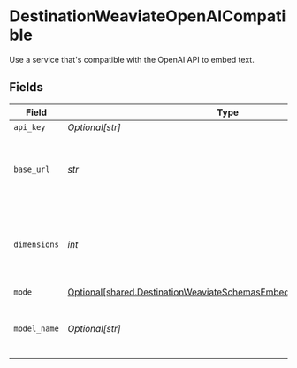 # DestinationWeaviateOpenAICompatible

Use a service that's compatible with the OpenAI API to embed text.


## Fields

| Field                                                                                                                                          | Type                                                                                                                                           | Required                                                                                                                                       | Description                                                                                                                                    | Example                                                                                                                                        |
| ---------------------------------------------------------------------------------------------------------------------------------------------- | ---------------------------------------------------------------------------------------------------------------------------------------------- | ---------------------------------------------------------------------------------------------------------------------------------------------- | ---------------------------------------------------------------------------------------------------------------------------------------------- | ---------------------------------------------------------------------------------------------------------------------------------------------- |
| `api_key`                                                                                                                                      | *Optional[str]*                                                                                                                                | :heavy_minus_sign:                                                                                                                             | N/A                                                                                                                                            |                                                                                                                                                |
| `base_url`                                                                                                                                     | *str*                                                                                                                                          | :heavy_check_mark:                                                                                                                             | The base URL for your OpenAI-compatible service                                                                                                | https://your-service-name.com                                                                                                                  |
| `dimensions`                                                                                                                                   | *int*                                                                                                                                          | :heavy_check_mark:                                                                                                                             | The number of dimensions the embedding model is generating                                                                                     | 1536                                                                                                                                           |
| `mode`                                                                                                                                         | [Optional[shared.DestinationWeaviateSchemasEmbeddingEmbedding7Mode]](../../models/shared/destinationweaviateschemasembeddingembedding7mode.md) | :heavy_minus_sign:                                                                                                                             | N/A                                                                                                                                            |                                                                                                                                                |
| `model_name`                                                                                                                                   | *Optional[str]*                                                                                                                                | :heavy_minus_sign:                                                                                                                             | The name of the model to use for embedding                                                                                                     | text-embedding-ada-002                                                                                                                         |